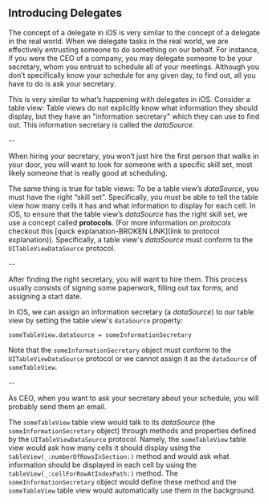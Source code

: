 ## Introducing Delegates

The concept of a delegate in iOS is very similar to the concept of a delegate in the real world. When we delegate tasks in the real world, we are effectively entrusting someone to do something on our behalf. For instance, if you were the CEO of a company, you may delegate someone to be your secretary, whom you entrust to schedule all of your meetings. Although you don’t specifically know your schedule for any given day, to find out, all you have to do is ask your secretary.

This is very similar to what’s happening with delegates in iOS. Consider a table view: Table views do not explicitly know what information they should display, but they have an "information secretary" which they can use to find out. This information secretary is called the *dataSource*.

--

When hiring your secretary, you won’t just hire the first person that walks in your door, you will want to look for someone with a specific skill set, most likely someone that is really good at scheduling.

The same thing is true for table views: To be a table view’s *dataSource*, you must have the right “skill set”. Specifically, you must be able to tell the table view how many cells it has and what information to display for each cell. In iOS, to ensure that the table view’s *dataSource* has the right skill set, we use a concept called **protocols**. (For more information on *protocols* checkout this [quick explanation-BROKEN LINK](link to protocol explanation)). Specifically, a table view's *dataSource* must conform to the `UITableViewDataSource` protocol.

--

After finding the right secretary, you will want to hire them. This process usually consists of signing some paperwork, filling out tax forms, and assigning a start date.

In iOS, we can assign an information secretary (a *dataSource*) to our table view by setting the table view's `dataSource` property:

```
someTableView.dataSource = someInformationSecretary
```

Note that the `someInformationSecretary` object must conform to the `UITableViewDataSource` protocol or we cannot assign it as the `dataSource` of `someTableView`.

--

As CEO, when you want to ask your secretary about your schedule, you will probably send them an email.

The `someTableView` table view would talk to its *dataSource* (the `someInformationSecretary` object) through methods and properties defined by the `UITableViewDataSource` protocol. Namely, the `someTableView` table view would ask how many cells it should display using the `tableView(_:numberOfRowsInSection:)` method and would ask what information should be displayed in each cell by using the `tableView(_:cellForRowAtIndexPath:)` method. The `someInformationSecretary` object would define these method and the `someTableView` table view would automatically use them in the background.
